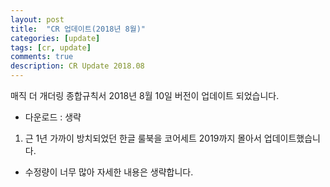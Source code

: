 ```yaml
---
layout: post
title:  "CR 업데이트(2018년 8월)"
categories: [update]
tags: [cr, update]
comments: true
description: CR Update 2018.08
---
```

매직 더 개더링 종합규칙서 2018년 8월 10일 버전이 업데이트 되었습니다.

 * 다운로드 : 생략

1. 근 1년 가까이 방치되었던 한글 룰북을 코어세트 2019까지 몰아서 업데이트했습니다.
  * 수정량이 너무 많아 자세한 내용은 생략합니다.
